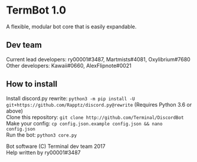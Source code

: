 # TermBot 1.0
A flexible, modular bot core that is easily expandable.  

## Dev team
Current lead developers: ry00001#3487, Martmists#4081, Oxylibrium#7680  
Other developers: Kawaii#0660, AlexFlipnote#0021  

## How to install
Install discord.py rewrite: `python3 -m pip install -U git+https://github.com/Rapptz/discord.py@rewrite` (Requires Python 3.6 or above)  
Clone this repository: `git clone http://github.com/Terminal/DiscordBot`  
Make your config: `cp config.json.example config.json && nano config.json`  
Run the bot: `python3 core.py`  
  
  
Bot software (C) Terminal dev team 2017  
Help written by ry00001#3487